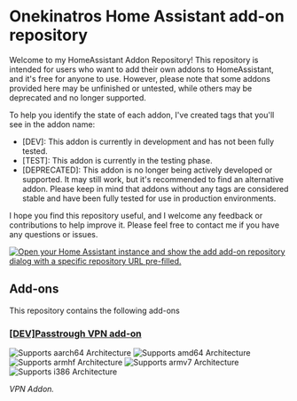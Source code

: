# Onekinatros Home Assistant add-on repository

Welcome to my HomeAssistant Addon Repository! This repository is intended for users who want to add their own addons to HomeAssistant, and it's free for anyone to use. However, please note that some addons provided here may be unfinished or untested, while others may be deprecated and no longer supported.

To help you identify the state of each addon, I've created tags that you'll see in the addon name:

- [DEV]: This addon is currently in development and has not been fully tested.
- [TEST]: This addon is currently in the testing phase.
- [DEPRECATED]: This addon is no longer being actively developed or supported. It may still work, but it's recommended to find an alternative addon.
Please keep in mind that addons without any tags are considered stable and have been fully tested for use in production environments.

I hope you find this repository useful, and I welcome any feedback or contributions to help improve it. Please feel free to contact me if you have any questions or issues.

[![Open your Home Assistant instance and show the add add-on repository dialog with a specific repository URL pre-filled.](https://my.home-assistant.io/badges/supervisor_add_addon_repository.svg)](https://my.home-assistant.io/redirect/supervisor_add_addon_repository/?repository_url=https%3A%2F%2Fgithub.com%2Fonekintaro%2Fhassio-addons)

## Add-ons

This repository contains the following add-ons

### [\[DEV\]Passtrough VPN add-on](./passthroughvpn/)

![Supports aarch64 Architecture][aarch64-shield]
![Supports amd64 Architecture][amd64-shield]
![Supports armhf Architecture][armhf-shield]
![Supports armv7 Architecture][armv7-shield]
![Supports i386 Architecture][i386-shield]

_VPN Addon._

<!--

Notes to developers after forking or using the github template feature:
- While developing comment out the 'image' key from 'example/config.yaml' to make the supervisor build the addon
  - Remember to put this back when pushing up your changes.
- When you merge to the 'main' branch of your repository a new build will be triggered.
  - Make sure you adjust the 'version' key in 'example/config.yaml' when you do that.
  - Make sure you update 'example/CHANGELOG.md' when you do that.
  - The first time this runs you might need to adjust the image configuration on github container registry to make it public
  - You may also need to adjust the github Actions configuration (Settings > Actions > General > Workflow > Read & Write)
- Adjust the 'image' key in 'example/config.yaml' so it points to your username instead of 'home-assistant'.
  - This is where the build images will be published to.
- Rename the example directory.
  - The 'slug' key in 'example/config.yaml' should match the directory name.
- Adjust all keys/url's that points to 'home-assistant' to now point to your user/fork.
- Share your repository on the forums https://community.home-assistant.io/c/projects/9
- Do awesome stuff!
 -->

[aarch64-shield]: https://img.shields.io/badge/aarch64-yes-green.svg
[amd64-shield]: https://img.shields.io/badge/amd64-yes-green.svg
[armhf-shield]: https://img.shields.io/badge/armhf-yes-green.svg
[armv7-shield]: https://img.shields.io/badge/armv7-yes-green.svg
[i386-shield]: https://img.shields.io/badge/i386-yes-green.svg
